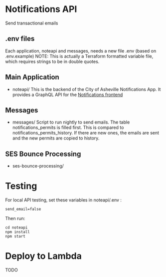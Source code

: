 # Notifications API
Send transactional emails

## .env files
Each application, noteapi and messages, needs a new file .env (based on .env.example)
NOTE: This is actually a Terraform formatted variable file, which requires strings to be in double quotes.

## Main Application
* noteapi/
This is the backend of the City of Asheville Notifications App. It provides a GraphQL API for the [Notifications frontend](https://github.com/cityofasheville/notifications-frontend)

## Messages
* messages/
Script to run nightly to send emails.
The table notifications_permits is filled first. This is compared to notifications_permits_history. 
If there are new ones, the emails are sent and the new permits are copied to history.

## SES Bounce Processing
* ses-bounce-processing/


# Testing
For local API testing, set these variables in noteapi/.env :
```
send_email=false
```

Then run:

```
cd noteapi
npm install
npm start
```

# Deploy to Lambda

TODO